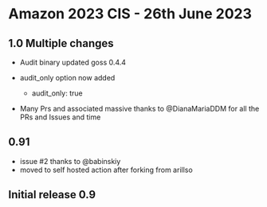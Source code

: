 # Amazon 2023 CIS - 26th June 2023

## 1.0 Multiple changes

- Audit binary updated goss 0.4.4
- audit_only option now added
  - audit_only: true

- Many Prs and associated
  massive thanks to @DianaMariaDDM for all the PRs and Issues and time

## 0.91

- issue #2 thanks to @babinskiy
- moved to self hosted action after forking from arillso

## Initial release 0.9
